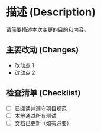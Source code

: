 <!--
感谢您提交 PR！在提交前，请确保已阅读并遵守项目的 Snow 项目 Git 管理规范。
https://gitee.com/jcnc-org/snow/blob/main/doc/Git-Management/Git-Management.md
提交 PR 后，请根据实际情况删除不适用的项。

1. 请在右侧面板中：
    - 关联 Issue
    - 选择 PR 类型（bug 修复 / 新功能 / 文档 / 优化 等）
    - 添加必要的标签和审查人
    - 请添加里程碑
    - 如必要请设置优先级

2. 在下面的“检查清单”里，用 `- [x]` 标记已完成，用 `- [ ]` 标记未完成。例如：  
   - [x] 已阅读并遵守项目规范  
   - [ ] 本地通过所有测试  
   - [ ] 文档已更新（如有必要）

3. 确认所有勾选项都已完成后，再创建 Pull Request。

感谢你的配合！🙏
-->

# 描述 (Description)

请简要描述本次变更的目的和内容。

## 主要改动 (Changes)

- 改动点 1
- 改动点 2

## 检查清单 (Checklist)

- [ ] 已阅读并遵守项目规范
- [ ] 本地通过所有测试
- [ ] 文档已更新（如有必要）  
